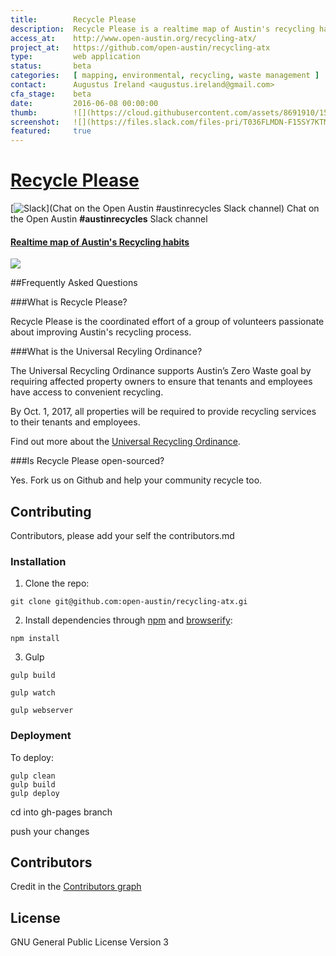 ```yaml
---
title:        Recycle Please
description:  Recycle Please is a realtime map of Austin's recycling habits.
access_at:    http://www.open-austin.org/recycling-atx/
project_at:   https://github.com/open-austin/recycling-atx
type:         web application
status:       beta
categories:   [ mapping, environmental, recycling, waste management ]
contact:      Augustus Ireland <augustus.ireland@gmail.com>
cfa_stage:    beta
date:         2016-06-08 00:00:00
thumb:        ![](https://cloud.githubusercontent.com/assets/8691910/15906558/01d5d17c-2d7f-11e6-8118-e57a76fdfc8b.png)
screenshot:   ![](https://files.slack.com/files-pri/T036FLMDN-F15SY7KTM/screen_shot_2016-05-03_at_8.22.15_pm.png)
featured:     true
---
```


[**Recycle Please**](http://www.open-austin.org/recycling-atx/)
====================
[![Slack](http://slack.open-austin.org/badge.svg)](Chat on the Open Austin #austinrecycles Slack channel) Chat on the Open Austin **#austinrecycles** Slack channel


#### [Realtime map of Austin's Recycling habits](http://www.open-austin.org/recycling-atx/)

![](https://files.slack.com/files-pri/T036FLMDN-F15SY7KTM/screen_shot_2016-05-03_at_8.22.15_pm.png)

##Frequently Asked Questions

###What is Recycle Please?

Recycle Please is the coordinated effort of a group of volunteers passionate about improving Austin's recycling process.

###What is the Universal Recyling Ordinance?

The Universal Recycling Ordinance supports Austin’s Zero Waste goal by requiring affected property owners to ensure that tenants and employees have access to convenient recycling.

By Oct. 1, 2017, all properties will be required to provide recycling services to their tenants and employees.

Find out more about the [Universal Recycling Ordinance](http://austintexas.gov/uro).

###Is Recycle Please open-sourced?

Yes. Fork us on Github and help your community recycle too.


## Contributing

Contributors, please add your self the contributors.md

### Installation

1. Clone the repo:

```
git clone git@github.com:open-austin/recycling-atx.gi
```

2. Install dependencies through [npm](https://www.npmjs.org/) and [browserify](http://browserify.org/):

```
npm install
```

3. Gulp 

```
gulp build
```
```
gulp watch
```

```
gulp webserver
```

### Deployment

To deploy:

```
gulp clean
gulp build
gulp deploy
```

cd into gh-pages branch

push your changes

## Contributors

Credit in the [Contributors graph](https://github.com/open-austin/recycling-atx/graphs/contributors)


## License

GNU General Public License Version 3
